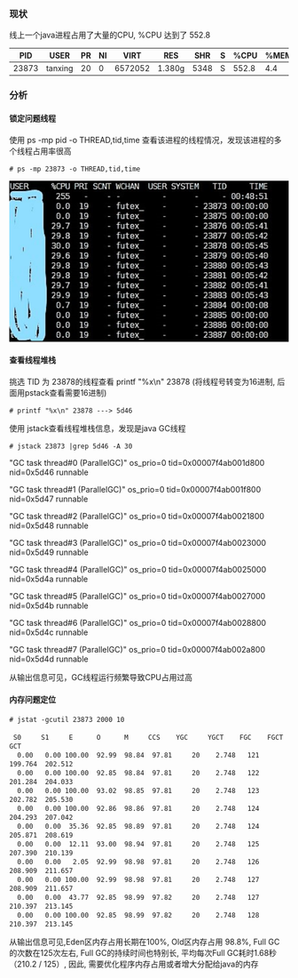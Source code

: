 ### 现状
线上一个java进程占用了大量的CPU, %CPU 达到了 552.8        

PID | USER | PR | NI | VIRT | RES | SHR | S | %CPU | %MEM | TIME+ | COMMAND
---|---|---|---|---|---|---|---|---|---|---|---|
23873 | tanxing | 20 | 0 | 6572052 | 1.380g | 5348 | S | 552.8 | 4.4  | 35:51.86 | java

### 分析
#### 锁定问题线程
使用 ps -mp pid -o THREAD,tid,time 查看该进程的线程情况，发现该进程的多个线程占用率很高

```
# ps -mp 23873 -o THREAD,tid,time
```
![](pic/1.png)

#### 查看线程堆栈
挑选 TID 为 23878的线程查看
printf "%x\n" 23878 (将线程号转变为16进制, 后面用pstack查看需要16进制)

```
# printf "%x\n" 23878 ---> 5d46

```
使用 jstack查看线程堆栈信息，发现是java GC线程

```
# jstack 23873 |grep 5d46 -A 30
```

"GC task thread#0 (ParallelGC)" os_prio=0 tid=0x00007f4ab001d800 nid=0x5d46 runnable

"GC task thread#1 (ParallelGC)" os_prio=0 tid=0x00007f4ab001f800 nid=0x5d47 runnable

"GC task thread#2 (ParallelGC)" os_prio=0 tid=0x00007f4ab0021800 nid=0x5d48 runnable

"GC task thread#3 (ParallelGC)" os_prio=0 tid=0x00007f4ab0023000 nid=0x5d49 runnable

"GC task thread#4 (ParallelGC)" os_prio=0 tid=0x00007f4ab0025000 nid=0x5d4a runnable

"GC task thread#5 (ParallelGC)" os_prio=0 tid=0x00007f4ab0027000 nid=0x5d4b runnable

"GC task thread#6 (ParallelGC)" os_prio=0 tid=0x00007f4ab0028800 nid=0x5d4c runnable

"GC task thread#7 (ParallelGC)" os_prio=0 tid=0x00007f4ab002a800 nid=0x5d4d runnable

从输出信息可见，GC线程运行频繁导致CPU占用过高

#### 内存问题定位
```
# jstat -gcutil 23873 2000 10

 S0     S1     E      O      M     CCS    YGC     YGCT    FGC    FGCT     GCT   
  0.00   0.00 100.00  92.99  98.84  97.81     20    2.748   121  199.764  202.512
  0.00   0.00 100.00  92.85  98.84  97.81     20    2.748   122  201.284  204.033
  0.00   0.00 100.00  93.02  98.85  97.81     20    2.748   123  202.782  205.530
  0.00   0.00 100.00  92.86  98.86  97.81     20    2.748   124  204.293  207.042
  0.00   0.00  35.36  92.85  98.89  97.81     20    2.748   124  205.871  208.619
  0.00   0.00  12.11  93.00  98.94  97.81     20    2.748   125  207.390  210.139
  0.00   0.00   2.05  92.99  98.98  97.81     20    2.748   126  208.909  211.657
  0.00   0.00 100.00  92.99  98.98  97.81     20    2.748   127  208.909  211.657
  0.00   0.00  43.77  92.85  98.99  97.82     20    2.748   127  210.397  213.145
  0.00   0.00 100.00  92.85  98.99  97.82     20    2.748   128  210.397  213.145

```
从输出信息可见,Eden区内存占用长期在100%, Old区内存占用 98.8%, Full GC 的次数在125次左右, Full GC的持续时间也特别长, 平均每次Full GC耗时1.68秒（210.2 / 125）, 因此, 需要优化程序内存占用或者增大分配给java的内存






